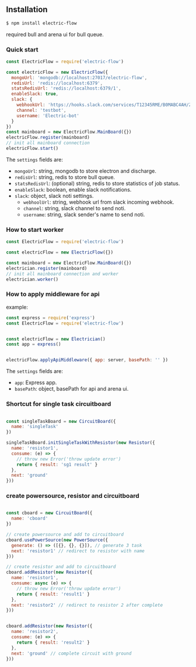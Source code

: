 ## Installation

```sh
$ npm install electric-flow
```

required bull and arena ui for bull queue.

### Quick start
```js
const ElectricFlow = require('electric-flow')

const electricFlow = new ElectricFlow({
  mongoUrl: 'mongodb://localhost:27017/electric-flow',
  redisUrl: 'redis://localhost:6379',
  statsRedisUrl: 'redis://localhost:6379/1',
  enableSlack: true,
  slack: {
    webhookUrl: 'https://hooks.slack.com/services/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9',
    channel: 'testbot',
    username: 'Electric-bot'
  }
})
const mainboard = new ElectricFlow.MainBoard({})
electricFlow.register(mainboard)
// init all mainboard connection
electricFlow.start()
```

The `settings` fields are:

- `mongoUrl`: string, mongodb to store electron and discharge.
- `redisUrl`: string, redis to store bull queue.
- `statsRedisUrl`: (optional) string, redis to store statistics of job status.
- `enableSlack`: boolean, enable slack notifications.
- `slack`: object, slack noti settings.
  - `webhoolUrl`: string, webhook url from slack incoming webhook.
  - `channel`: string, slack channel to send noti.
  - `username`: string, slack sender's name to send noti.


### How to start worker ###
```js
const ElectricFlow = require('electric-flow')

const electricFlow = new ElectricFlow({})

const mainboard = new ElectricFlow.MainBoard({})
electrician.register(mainboard)
// init all mainboard connection and worker
electrician.worker()
```


### How to apply middleware for api

example:

```js
const express = require('express')
const ElectricFlow = require('electric-flow')


const electricFlow = new Electrician()
const app = express()


electricFlow.applyApiMiddleware({ app: server, basePath: '' })
```

The `settings` fields are:

- `app`: Express app.
- `basePath`: object, basePath for api and arena ui.


### Shortcut for single task circuitboard
```js

const singleTaskBoard = new CircuitBoard({
  name: 'singleTask'
})

singleTaskBoard.initSingleTaskWithResistor(new Resistor({
  name: 'resistor1',
  consume: (e) => {
    // throw new Error('throw update error')
    return { result: 'sg1 result' }
  },
  next: 'ground'
}))
```

### create powersource, resistor and circuitboard
```js

const cboard = new CircuitBoard({
  name: 'cboard'
})

// create powersource and add to circuitboard
cboard.usePowerSource(new PowerSource({
  generate: () => ([{}, {}, {}]), // generate 3 task
  next: 'resistor1' // redirect to resistor with name
}))

// create resistor and add to circuitboard
cboard.addResistor(new Resistor({
  name: 'resistor1',
  consume: async (e) => {
    // throw new Error('throw update error')
    return { result: 'result1' }
  },
  next: 'resistor2' // redirect to resistor 2 after complete
}))


cboard.addResistor(new Resistor({
  name: 'resistor2',
  consume: (e) => {
    return { result: 'result2' }
  },
  next: 'ground' // complete circuit with ground
}))
```
